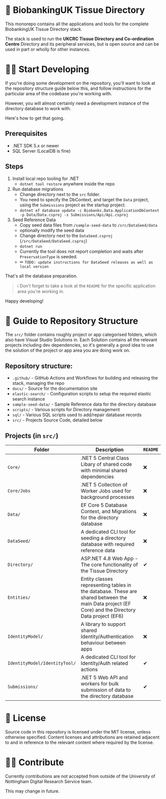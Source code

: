 # 🏥 BiobankingUK Tissue Directory

This monorepo contains all the applications and tools for the complete BiobankingUK Tissue Directory stack.

The stack is used to run the **UKCRC Tissue Directory and Co-ordination Centre** Directory and its peripheral services, but is open source and can be used in part or wholly for other instances.

# 👩‍💻 Start Developing

If you're doing some development on the repository, you'll want to look at the repository structure guide below this, and follow instructions for the particular area of the codebase you're working with.

However, you will almost certainly need a development instance of the directory database to work with.

Here's how to get that going.

## Prerequisites

- .NET SDK 5.x or newer
- SQL Server (LocalDB is fine)

## Steps

1. Install local repo tooling for .NET
   - `dotnet tool restore` anywhere inside the repo
1. Run database migrations
   - Change directory next to the `src` folder.
   - You need to specify the DbContext, and target the `Data` project, using the `Submissions` project as the startup project.
   - `dotnet ef database update -c Biobanks.Data.ApplicationDbContext -p Data/Data.csproj -s Submissions/Api/Api.csproj`
1. Seed Reference Data
   - Copy seed data files from `/sample-seed-data` to `/src/DataSeed/data`
   - optionally modify the seed data
   - Change directory next to the `DataSeed.csproj` (`/src/DataSeed/DataSeed.csproj`)
   - `dotnet run`
   - Currently the tool does not report completion and waits after `PreservationType` is seeded.
   - ✏ `TODO: update instructions for DataSeed releases as well as local version`

That's all the database preparation.

> ℹ Don't forget to take a look at the `README` for the specific application area you're working in.

Happy developing!

# 📂 Guide to Repository Structure

The `src/` folder contains roughly project or app categorised folders, which also have Visual Studio Solutions in. Each Solution contains all the relevant projects including dev dependencies, so it's generally a good idea to use the solution of the project or app area you are doing work on.

## Repository structure:

- `.github/` - GitHub Actions and Workflows for building and releasing the stack, managing the repo
- `docs/` - Source for the documentation site
- `elastic-search/` - Configuration scripts to setup the required elastic search instance
- `sample-seed-data/` - Sample Reference data for the directory database
- `scripts/` - Various scripts for Directory management
- `sql/` - Various SQL scripts used to add/repair database records
- `src/` - Projects Source Code, detailed below

## Projects (in `src/`)

| Folder                        | Description                                                                                                                                       | `README` |
| ----------------------------- | ------------------------------------------------------------------------------------------------------------------------------------------------- | -------- |
| `Core/`                       | .NET 5 Central Class Libary of shared code with minimal shared dependencies                                                                       | ❌       |
| `Core/Jobs`                   | .NET 5 Collection of Worker Jobs used for background processes                                                                                    | ❌       |
| `Data/`                       | EF Core 5 Database Context, and Migrations for the directory database                                                                             | ❌       |
| `DataSeed/`                   | A dedicated CLI tool for seeding a directory database with required reference data                                                                | ❌       |
| `Directory/`                  | ASP.NET 4.8 Web App - The core functionality of the Tissue Directory                                                                              | ✔        |
| `Entities/`                   | Entity classes representing tables in the database. These are shared between the main Data project (EF Core) and the Directory Data project (EF6) | ❌       |
| `IdentityModel/`              | A library to support shared Identity/Authentication behaviour between apps                                                                        | ❌       |
| `IdentityModel/IdentityTool/` | A dedicated CLI tool for Identity/Auth related actions                                                                                            | ✔        |
| `Submissions/`                | .NET 5 Web API and workers for bulk submission of data to the directory database                                                                  | ✔        |

# 🧾 License

Source code in this repository is licensed under the MIT license, unless otherwise specified. Content licenses and attributions are retained adjacent to and in reference to the relevant content where required by the license.

# 👩‍🏭 Contribute

Currently contributions are not accepted from outside of the University of Nottingham Digital Research Service team.

This may change in future.
